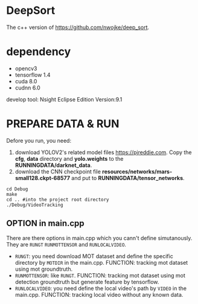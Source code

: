 # DeepSort
The c++ version of https://github.com/nwojke/deep_sort. 

# dependency
- opencv3
- tensorflow 1.4
- cuda 8.0
- cudnn 6.0

develop tool: Nsight Eclipse Edition Version:9.1

# PREPARE DATA & RUN
Defore you run, you need:
1. download YOLOV2's related model files https://pjreddie.com. Copy the **cfg**, **data** directory and **yolo.weights** to the  **RUNNINGDATA/darknet_data**.
2. download the CNN checkpoint file **resources/networks/mars-small128.ckpt-68577** and put to **RUNNINGDATA/tensor_networks**.
```
cd Debug
make
cd .. #into the project root directory
./Debug/VideoTracking
```

## OPTION in main.cpp
There are there options in main.cpp which you cann't define simutanously.
They are `RUNGT` `RUNMOTTENSOR` and `RUNLOCALVIDEO`.
- `RUNGT`: you need download MOT dataset and define the specific directory by `MOTDIR` in the main.cpp. FUNCTION: tracking mot dataset using mot groundtruth.
- `RUNMOTTENSOR`: like `RUNGT`. FUNCTION: tracking mot dataset using mot detection groundtruth but generate feature by tensorflow.
- `RUNLOCALVIDEO`: you need define the local video's path by `VIDEO` in the main.cpp. FUNCTION: tracking local video without any known data.
 

